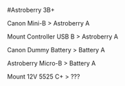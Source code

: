 #Astroberry 3B+

Canon Mini-B > Astroberry A

Mount Controller USB B > Astroberry A

Canon Dummy Battery > Battery A

Astroberry Micro-B > Battery A

Mount 12V 5525 C+ > ???

